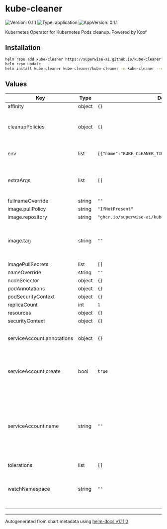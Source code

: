 # kube-cleaner

![Version: 0.1.1](https://img.shields.io/badge/Version-0.1.1-informational?style=flat-square) ![Type: application](https://img.shields.io/badge/Type-application-informational?style=flat-square) ![AppVersion: 0.1.1](https://img.shields.io/badge/AppVersion-0.1.1-informational?style=flat-square)

Kubernetes Operator for Kubernetes Pods cleanup. Powered by Kopf

## Installation

```sh
helm repo add kube-cleaner https://superwise-ai.github.io/kube-cleaner
helm repo update
helm install kube-cleaner kube-cleaner/kube-cleaner -n kube-cleaner --create-namespace
```

## Values

| Key                        | Type   | Default                                                  | Description                                                                                                            |
| -------------------------- | ------ | -------------------------------------------------------- | ---------------------------------------------------------------------------------------------------------------------- |
| affinity                   | object | `{}`                                                     |                                                                                                                        |
| cleanupPolicies            | object | `{}`                                                     | Create cleanup policies using the chart                                                                                |
| env                        | list   | `[{"name":"KUBE_CLEANER_TIMER_INTERVAL","value":"300"}]` | Environment variables to inject                                                                                        |
| extraArgs                  | list   | `[]`                                                     | Additional command line arguments to pass                                                                              |
| fullnameOverride           | string | `""`                                                     |                                                                                                                        |
| image.pullPolicy           | string | `"IfNotPresent"`                                         |                                                                                                                        |
| image.repository           | string | `"ghcr.io/superwise-ai/kube-cleaner"`                    |                                                                                                                        |
| image.tag                  | string | `""`                                                     | Overrides the image tag whose default is the chart appVersion.                                                         |
| imagePullSecrets           | list   | `[]`                                                     |                                                                                                                        |
| nameOverride               | string | `""`                                                     |                                                                                                                        |
| nodeSelector               | object | `{}`                                                     |                                                                                                                        |
| podAnnotations             | object | `{}`                                                     |                                                                                                                        |
| podSecurityContext         | object | `{}`                                                     |                                                                                                                        |
| replicaCount               | int    | `1`                                                      |                                                                                                                        |
| resources                  | object | `{}`                                                     |                                                                                                                        |
| securityContext            | object | `{}`                                                     |                                                                                                                        |
| serviceAccount.annotations | object | `{}`                                                     | Annotations to add to the service account                                                                              |
| serviceAccount.create      | bool   | `true`                                                   | Specifies whether a service account should be created                                                                  |
| serviceAccount.name        | string | `""`                                                     | The name of the service account to use. If not set and create is true, a name is generated using the fullname template |
| tolerations                | list   | `[]`                                                     |                                                                                                                        |
| watchNamespace             | string | `""`                                                     | Namespace to watch. If not provided, the controller will watch all namespaces.                                         |

---

Autogenerated from chart metadata using [helm-docs v1.11.0](https://github.com/norwoodj/helm-docs/releases/v1.11.0)
